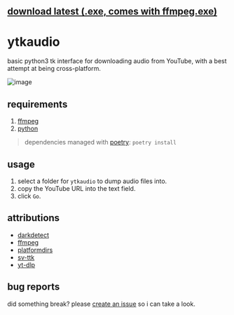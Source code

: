 ## [download latest (.exe, comes with ffmpeg.exe)](https://github.com/jack-avery/ytkaudio/releases/download/latest/ytkaudio.zip)

# ytkaudio
basic python3 tk interface for downloading audio from YouTube, with a best attempt at being cross-platform.

![image](https://github.com/user-attachments/assets/962dde28-6a40-4a3a-a548-dcaff6d886ae)

## requirements
1. [ffmpeg](https://www.ffmpeg.org/download.html)
2. [python](https://www.python.org/downloads/)<br>
> dependencies managed with [poetry](https://python-poetry.org/): `poetry install`

## usage
1. select a folder for `ytkaudio` to dump audio files into.
2. copy the YouTube URL into the text field.
3. click `Go`.

## attributions
* [darkdetect](https://github.com/albertosottile/darkdetect)
* [ffmpeg](https://www.ffmpeg.org/)
* [platformdirs](https://github.com/tox-dev/platformdirs)
* [sv-ttk](https://github.com/rdbende/Sun-Valley-ttk-theme)
* [yt-dlp](https://github.com/yt-dlp/yt-dlp)

## bug reports
did something break? please [create an issue](https://github.com/jack-avery/ytkaudio/issues) so i can take a look.
